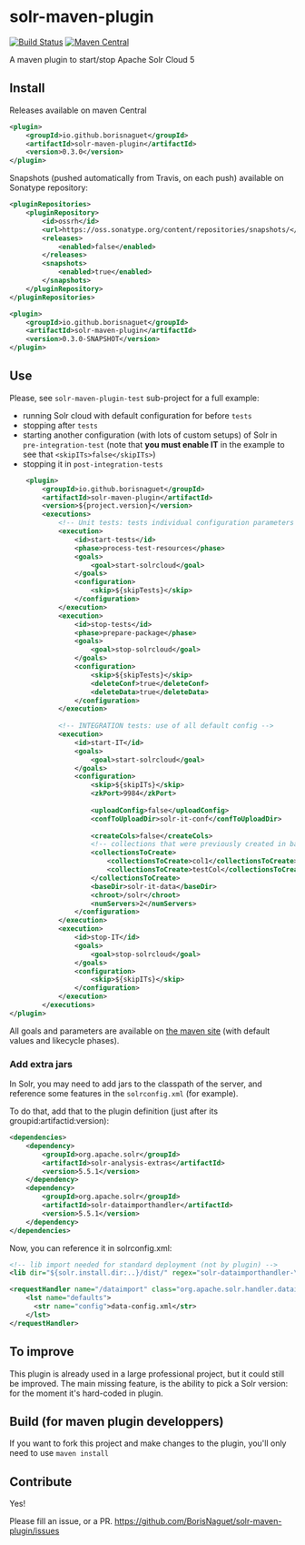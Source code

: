 # solr-maven-plugin

[![Build Status](https://travis-ci.org/BorisNaguet/solr-maven-plugin.svg?branch=master)](https://travis-ci.org/BorisNaguet/solr-maven-plugin) [![Maven Central](https://maven-badges.herokuapp.com/maven-central/io.github.borisnaguet/solr-maven-plugin/badge.svg)](https://maven-badges.herokuapp.com/maven-central/io.github.borisnaguet/solr-maven-plugin)

A maven plugin to start/stop Apache Solr Cloud 5

## Install
Releases available on maven Central
```xml
<plugin>
    <groupId>io.github.borisnaguet</groupId>
    <artifactId>solr-maven-plugin</artifactId>
    <version>0.3.0</version>
</plugin>
```

Snapshots (pushed automatically from Travis, on each push) available on Sonatype repository:
```xml
<pluginRepositories>
	<pluginRepository>
		<id>ossrh</id>
		<url>https://oss.sonatype.org/content/repositories/snapshots/</url>
		<releases>
			<enabled>false</enabled>
		</releases>
		<snapshots>
			<enabled>true</enabled>
		</snapshots>
	</pluginRepository>
</pluginRepositories>
```
```xml
<plugin>
    <groupId>io.github.borisnaguet</groupId>
    <artifactId>solr-maven-plugin</artifactId>
    <version>0.3.0-SNAPSHOT</version>
</plugin>
```

## Use
Please, see `solr-maven-plugin-test` sub-project for a full example:
* running Solr cloud with default configuration for before `tests`
* stopping after `tests`
* starting another configuration (with lots of custom setups) of Solr in `pre-integration-test` (note that **you must enable IT** in the example to see that `<skipITs>false</skipITs>`)
* stopping it in `post-integration-tests`

```xml
	<plugin>
		<groupId>io.github.borisnaguet</groupId>
		<artifactId>solr-maven-plugin</artifactId>
		<version>${project.version}</version>
		<executions>
			<!-- Unit tests: tests individual configuration parameters -->
			<execution>
				<id>start-tests</id>
				<phase>process-test-resources</phase>
				<goals>
					<goal>start-solrcloud</goal>
				</goals>
				<configuration>
					<skip>${skipTests}</skip>
				</configuration>
			</execution>
			<execution>
				<id>stop-tests</id>
				<phase>prepare-package</phase>
				<goals>
					<goal>stop-solrcloud</goal>
				</goals>
				<configuration>
					<skip>${skipTests}</skip>
					<deleteConf>true</deleteConf>
					<deleteData>true</deleteData>
				</configuration>
			</execution>
			
			<!-- INTEGRATION tests: use of all default config -->
			<execution>
				<id>start-IT</id>
				<goals>
					<goal>start-solrcloud</goal>
				</goals>
				<configuration>
					<skip>${skipITs}</skip>
					<zkPort>9984</zkPort>
					
					<uploadConfig>false</uploadConfig>
					<confToUploadDir>solr-it-conf</confToUploadDir>
					
					<createCols>false</createCols>
					<!-- collections that were previously created in baseDir -->
					<collectionsToCreate>
						<collectionsToCreate>col1</collectionsToCreate>
						<collectionsToCreate>testCol</collectionsToCreate>
					</collectionsToCreate>
					<baseDir>solr-it-data</baseDir>
					<chroot>/solr</chroot>
					<numServers>2</numServers>
				</configuration>
			</execution>
			<execution>
				<id>stop-IT</id>
				<goals>
					<goal>stop-solrcloud</goal>
				</goals>
				<configuration>
					<skip>${skipITs}</skip>
				</configuration>
			</execution>
		</executions>
</plugin> 
```

All goals and parameters are available on [the maven site](https://borisnaguet.github.io/solr-maven-plugin/plugin-info.html) (with default values and likecycle phases).

### Add extra jars
In Solr, you may need to add jars to the classpath of the server, and reference some features in the `solrconfig.xml` (for example).

To do that, add that to the plugin definition (just after its groupid:artifactid:version):

```xml
<dependencies>
	<dependency>
		<groupId>org.apache.solr</groupId>
		<artifactId>solr-analysis-extras</artifactId>
		<version>5.5.1</version>
	</dependency>
	<dependency>
		<groupId>org.apache.solr</groupId>
		<artifactId>solr-dataimporthandler</artifactId>
		<version>5.5.1</version>
	</dependency>
</dependencies>
```

Now, you can reference it in solrconfig.xml:
```xml
<!-- lib import needed for standard deployment (not by plugin) -->
<lib dir="${solr.install.dir:..}/dist/" regex="solr-dataimporthandler-\d.*\.jar" />

<requestHandler name="/dataimport" class="org.apache.solr.handler.dataimport.DataImportHandler">
    <lst name="defaults">
      <str name="config">data-config.xml</str>
    </lst>
</requestHandler>
```

## To improve
This plugin is already used in a large professional project, but it could still be improved.
The main missing feature, is the ability to pick a Solr version: for the moment it's hard-coded in plugin.

## Build (for maven plugin developpers)
If you want to fork this project and make changes to the plugin, you'll only need to use `maven install`

## Contribute
Yes!

Please fill an issue, or a PR.
https://github.com/BorisNaguet/solr-maven-plugin/issues

